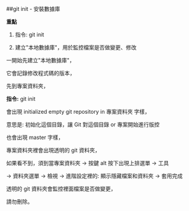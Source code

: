 ##git init - 安裝數據庫

**重點**

1. 指令: git init

2. 建立"本地數據庫"，用於監控檔案是否做變更、修改

一開始先建立"本地數據庫"，

它會記錄修改程式碼的版本，

先到專案資料夾，

**指令:**
git init

會出現 initialized empty git repository in 專案資料夾 字樣，

意思是: 初始化這個目錄，讓 Git 對這個目錄 or 專案開始進行版控

也會出現 master 字樣，

專案資料夾裡會出現透明的 git 資料夾，

如果看不到，須到當專案資料夾 -> 按鍵 alt 按下出現上排選單 -> 工具

-> 資料夾選單 -> 檢視 -> 進階設定裡的: 顯示隱藏檔案和資料夾 -> 套用完成

透明的 git 資料夾會監控裡面檔案是否做變更，

請勿刪除。
